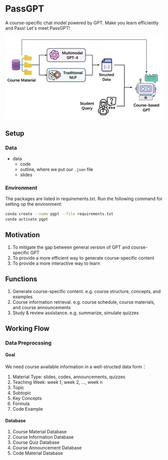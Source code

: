 # PassGPT
A course-specific chat model powered by GPT. Make you learn efficiently and Pass! Let's meet PassGPT!

![Working Flow of PassGPT](figure/intro.png)

## Setup
### Data
- data
  - code
  - outline, where we put our `.json` file
  - slides

### Environment
The packages are listed in requirements.txt. Run the following command for setting up the environment:
```bash
conda create --name pgpt --file requirements.txt
conda activate pgpt
```

## Motivation
1. To mitigate the gap between general version of GPT and course-specific GPT
2. To provide a more efficient way to generate course-specific content
3. To provide a more interactive way to learn

## Functions
1. Generate course-specific content. e.g. course structure, concepts, and examples
2. Course information retrieval. e.g. course schedule, course materials, and course announcements
3. Study & review assistance. e.g. summarize, simulate quizzes

## Working Flow
### Data Preprocssing
#### Goal
We need course available information in a well-structed data form：
1. Material Type: slides, codes, announcements, quizzes
2. Teaching Week: week 1, week 2, ..., week n
3. Topic
4. Subtopic
5. Key Concepts
6. Formula
7. Code Example

#### Database
1. Course Material Database
2. Course Information Database
3. Course Quiz Database
4. Course Announcement Database
5. Code Material Database
